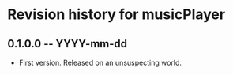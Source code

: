 # Revision history for musicPlayer

## 0.1.0.0  -- YYYY-mm-dd

* First version. Released on an unsuspecting world.

